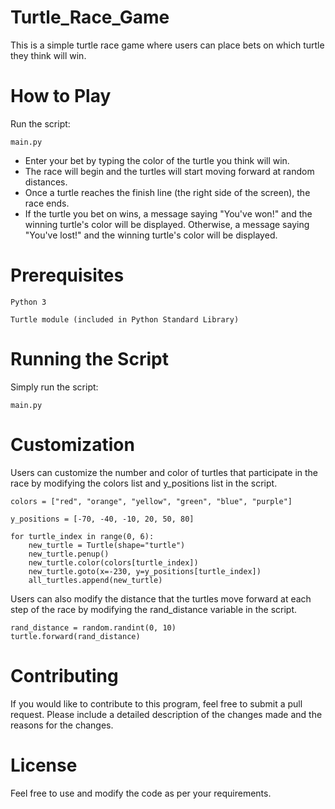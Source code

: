 # Turtle_Race_Game
This is a simple turtle race game where users can place bets on which turtle they think will win.

# How to Play
Run the script:
~~~
main.py
~~~

* Enter your bet by typing the color of the turtle you think will win.  
* The race will begin and the turtles will start moving forward at random distances.  
* Once a turtle reaches the finish line (the right side of the screen), the race ends.  
* If the turtle you bet on wins, a message saying "You've won!" and the winning turtle's color will be displayed. Otherwise, a message saying "You've lost!" and the winning turtle's color will be displayed.  

# Prerequisites
~~~
Python 3
~~~
~~~
Turtle module (included in Python Standard Library)
~~~

# Running the Script  
Simply run the script:
~~~
main.py
~~~

# Customization
Users can customize the number and color of turtles that participate in the race by modifying the colors list and y_positions list in the script.  
~~~
colors = ["red", "orange", "yellow", "green", "blue", "purple"]
~~~
~~~
y_positions = [-70, -40, -10, 20, 50, 80]
~~~
~~~
for turtle_index in range(0, 6):
    new_turtle = Turtle(shape="turtle")
    new_turtle.penup()
    new_turtle.color(colors[turtle_index])
    new_turtle.goto(x=-230, y=y_positions[turtle_index])
    all_turtles.append(new_turtle)
~~~
Users can also modify the distance that the turtles move forward at each step of the race by modifying the rand_distance variable in the script.
~~~
rand_distance = random.randint(0, 10)
turtle.forward(rand_distance)
~~~

 # Contributing
If you would like to contribute to this program, feel free to submit a pull request. Please include a detailed description of the changes made and the reasons for the changes.

# License
Feel free to use and modify the code as per your requirements.
